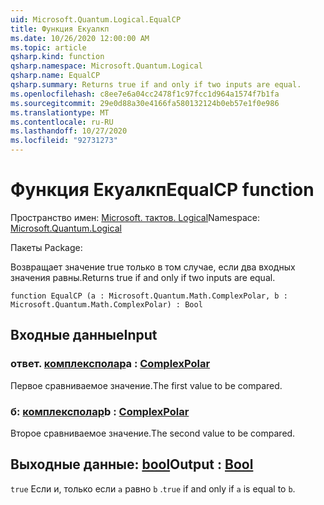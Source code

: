 ```yaml
---
uid: Microsoft.Quantum.Logical.EqualCP
title: Функция Екуалкп
ms.date: 10/26/2020 12:00:00 AM
ms.topic: article
qsharp.kind: function
qsharp.namespace: Microsoft.Quantum.Logical
qsharp.name: EqualCP
qsharp.summary: Returns true if and only if two inputs are equal.
ms.openlocfilehash: c8ee7e6a04cc2478f1c97fcc1d964a1574f7b1fa
ms.sourcegitcommit: 29e0d88a30e4166fa580132124b0eb57e1f0e986
ms.translationtype: MT
ms.contentlocale: ru-RU
ms.lasthandoff: 10/27/2020
ms.locfileid: "92731273"
---
```

# <a name="equalcp-function"></a><span data-ttu-id="d515d-102">Функция Екуалкп</span><span class="sxs-lookup"><span data-stu-id="d515d-102">EqualCP function</span></span>

<span data-ttu-id="d515d-103">Пространство имен: [Microsoft. тактов. Logical](xref:Microsoft.Quantum.Logical)</span><span class="sxs-lookup"><span data-stu-id="d515d-103">Namespace: [Microsoft.Quantum.Logical](xref:Microsoft.Quantum.Logical)</span></span>

<span data-ttu-id="d515d-104">Пакеты [](https://nuget.org/packages/)</span><span class="sxs-lookup"><span data-stu-id="d515d-104">Package: [](https://nuget.org/packages/)</span></span>


<span data-ttu-id="d515d-105">Возвращает значение true только в том случае, если два входных значения равны.</span><span class="sxs-lookup"><span data-stu-id="d515d-105">Returns true if and only if two inputs are equal.</span></span>

```qsharp
function EqualCP (a : Microsoft.Quantum.Math.ComplexPolar, b : Microsoft.Quantum.Math.ComplexPolar) : Bool
```


## <a name="input"></a><span data-ttu-id="d515d-106">Входные данные</span><span class="sxs-lookup"><span data-stu-id="d515d-106">Input</span></span>

### <a name="a--complexpolar"></a><span data-ttu-id="d515d-107">ответ. [комплексполар](xref:Microsoft.Quantum.Math.ComplexPolar)</span><span class="sxs-lookup"><span data-stu-id="d515d-107">a : [ComplexPolar](xref:Microsoft.Quantum.Math.ComplexPolar)</span></span>

<span data-ttu-id="d515d-108">Первое сравниваемое значение.</span><span class="sxs-lookup"><span data-stu-id="d515d-108">The first value to be compared.</span></span>


### <a name="b--complexpolar"></a><span data-ttu-id="d515d-109">б: [комплексполар](xref:Microsoft.Quantum.Math.ComplexPolar)</span><span class="sxs-lookup"><span data-stu-id="d515d-109">b : [ComplexPolar](xref:Microsoft.Quantum.Math.ComplexPolar)</span></span>

<span data-ttu-id="d515d-110">Второе сравниваемое значение.</span><span class="sxs-lookup"><span data-stu-id="d515d-110">The second value to be compared.</span></span>



## <a name="output--bool"></a><span data-ttu-id="d515d-111">Выходные данные: [bool](xref:microsoft.quantum.lang-ref.bool)</span><span class="sxs-lookup"><span data-stu-id="d515d-111">Output : [Bool](xref:microsoft.quantum.lang-ref.bool)</span></span>

<span data-ttu-id="d515d-112">`true` Если и, только если `a` равно `b` .</span><span class="sxs-lookup"><span data-stu-id="d515d-112">`true` if and only if `a` is equal to `b`.</span></span>